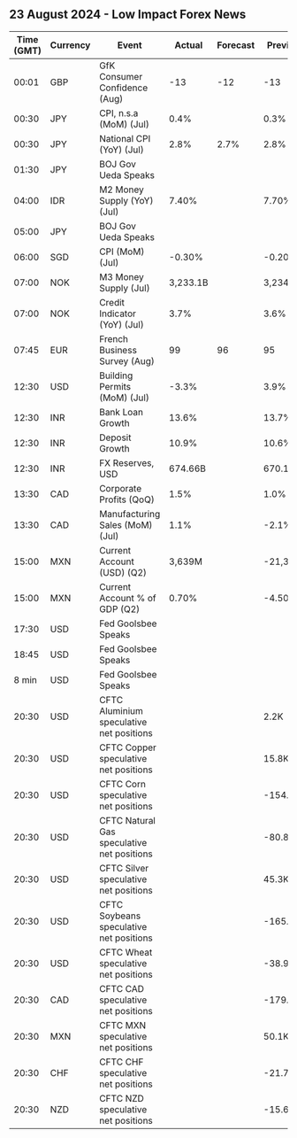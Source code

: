 ## 23 August 2024 - Low Impact Forex News

| Time (GMT) | Currency | Event | Actual | Forecast | Previous |
|------|----------|-------|--------|----------|----------|
| 00:01 | GBP | GfK Consumer Confidence (Aug) | -13 | -12 | -13 |
| 00:30 | JPY | CPI, n.s.a (MoM) (Jul) | 0.4% |  | 0.3% |
| 00:30 | JPY | National CPI (YoY) (Jul) | 2.8% | 2.7% | 2.8% |
| 01:30 | JPY | BOJ Gov Ueda Speaks |  |  |  |
| 04:00 | IDR | M2 Money Supply (YoY) (Jul) | 7.40% |  | 7.70% |
| 05:00 | JPY | BOJ Gov Ueda Speaks |  |  |  |
| 06:00 | SGD | CPI (MoM) (Jul) | -0.30% |  | -0.20% |
| 07:00 | NOK | M3 Money Supply (Jul) | 3,233.1B |  | 3,234.8B |
| 07:00 | NOK | Credit Indicator (YoY) (Jul) | 3.7% |  | 3.6% |
| 07:45 | EUR | French Business Survey (Aug) | 99 | 96 | 95 |
| 12:30 | USD | Building Permits (MoM) (Jul) | -3.3% |  | 3.9% |
| 12:30 | INR | Bank Loan Growth | 13.6% |  | 13.7% |
| 12:30 | INR | Deposit Growth | 10.9% |  | 10.6% |
| 12:30 | INR | FX Reserves, USD | 674.66B |  | 670.12B |
| 13:30 | CAD | Corporate Profits (QoQ) | 1.5% |  | 1.0% |
| 13:30 | CAD | Manufacturing Sales (MoM) (Jul) | 1.1% |  | -2.1% |
| 15:00 | MXN | Current Account (USD) (Q2) | 3,639M |  | -21,374M |
| 15:00 | MXN | Current Account % of GDP (Q2) | 0.70% |  | -4.50% |
| 17:30 | USD | Fed Goolsbee Speaks |  |  |  |
| 18:45 | USD | Fed Goolsbee Speaks |  |  |  |
| 8 min | USD | Fed Goolsbee Speaks |  |  |  |
| 20:30 | USD | CFTC Aluminium speculative net positions |  |  | 2.2K |
| 20:30 | USD | CFTC Copper speculative net positions |  |  | 15.8K |
| 20:30 | USD | CFTC Corn speculative net positions |  |  | -154.0K |
| 20:30 | USD | CFTC Natural Gas speculative net positions |  |  | -80.8K |
| 20:30 | USD | CFTC Silver speculative net positions |  |  | 45.3K |
| 20:30 | USD | CFTC Soybeans speculative net positions |  |  | -165.7K |
| 20:30 | USD | CFTC Wheat speculative net positions |  |  | -38.9K |
| 20:30 | CAD | CFTC CAD speculative net positions |  |  | -179.6K |
| 20:30 | MXN | CFTC MXN speculative net positions |  |  | 50.1K |
| 20:30 | CHF | CFTC CHF speculative net positions |  |  | -21.7K |
| 20:30 | NZD | CFTC NZD speculative net positions |  |  | -15.6K |
